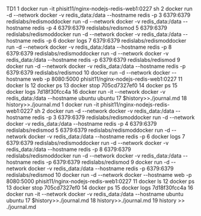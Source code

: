 TD1
    1  docker run -it phisit11/nginx-nodejs-redis-web1:0227 sh
    2  docker run -d --network docker -v redis_data:/data --hostname redis -p
    3  6379:6379 redislabs/redismoddocker run -d --network docker -v redis_data:/data --hostname redis -p
    4  6379:6379 redislabs/redismod
    5  6379:6379 redislabs/redismoddocker run -d --network docker -v redis_data:/data --hostname redis -p
    6  docker logs
    7  6379:6379 redislabs/redismoddocker run -d --network docker -v redis_data:/data --hostname redis -p
    8  6379:6379 redislabs/redismoddocker run -d --network docker -v redis_data:/data --hostname redis -p 6379:6379 redislabs/redismod
    9  docker run -d --network docker -v redis_data:/data --hostname redis -p 6379:6379 redislabs/redismod
   10  docker run -d --network docker --hostname web -p 8080:5000 phisit11/nginx-nodejs-redis-web1:0227
   11  docker ls
   12  docker ps
   13  docker stop 705cd7327ef0
   14  docker ps
   15  docker logs 7d18f30fcc4a
   16  docker run -it --network docker -v redis_data:/data --hostname ubuntu ubuntu
   17  $history>>./journal.md
   18  history>>./journal.md
    1  docker run -it phisit11/nginx-nodejs-redis-web1:0227 sh
    2  docker run -d --network docker -v redis_data:/data --hostname redis -p
    3  6379:6379 redislabs/redismoddocker run -d --network docker -v redis_data:/data --hostname redis -p
    4  6379:6379 redislabs/redismod
    5  6379:6379 redislabs/redismoddocker run -d --network docker -v redis_data:/data --hostname redis -p
    6  docker logs
    7  6379:6379 redislabs/redismoddocker run -d --network docker -v redis_data:/data --hostname redis -p
    8  6379:6379 redislabs/redismoddocker run -d --network docker -v redis_data:/data --hostname redis -p 6379:6379 redislabs/redismod
    9  docker run -d --network docker -v redis_data:/data --hostname redis -p 6379:6379 redislabs/redismod
   10  docker run -d --network docker --hostname web -p 8080:5000 phisit11/nginx-nodejs-redis-web1:0227
   11  docker ls
   12  docker ps
   13  docker stop 705cd7327ef0
   14  docker ps
   15  docker logs 7d18f30fcc4a
   16  docker run -it --network docker -v redis_data:/data --hostname ubuntu ubuntu
   17  $history>>./journal.md
   18  history>>./journal.md
   19  history >> ./journal.md
